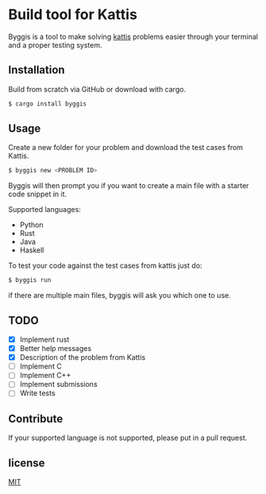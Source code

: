 # Build tool for Kattis

Byggis is a tool to make solving [kattis](https://open.kattis.com) problems easier through your terminal and a proper testing system.

## Installation
Build from scratch via GitHub or download with cargo.
```bash
$ cargo install byggis
```

## Usage 
Create a new folder for your problem and download the test cases from Kattis.
```bash
$ byggis new <PROBLEM ID>
```

Byggis will then prompt you if you want to create a main file with a starter code snippet in it.

Supported languages:
* Python
* Rust
* Java
* Haskell

To test your code against the test cases from kattis just do:
```bash
$ byggis run
```
if there are multiple main files, byggis will ask you which one to use.

## TODO
- [x] Implement rust
- [x] Better help messages
- [x] Description of the problem from Kattis
- [ ] Implement C
- [ ] Implement C++
- [ ] Implement submissions
- [ ] Write tests

## Contribute
If your supported language is not supported, please put in a pull request.

## license
[MIT](https://choosealicense.com/licenses/mit/)
